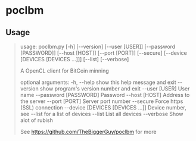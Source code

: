 poclbm
======

Usage
-----
>usage: poclbm.py [-h] [--version] [--user [USER]] [--password [PASSWORD]]
>                 [--host [HOST]] [--port [PORT]] [--secure]
>                 [--device [DEVICES [DEVICES ...]]] [--list] [--verbose]
>
>A OpenCL client for BitCoin minning
>
>optional arguments:
>  -h, --help            show this help message and exit
>  --version             show program's version number and exit
>  --user [USER]         User name
>  --password [PASSWORD]
>                        Password
>  --host [HOST]         Address to the server
>  --port [PORT]         Server port number
>  --secure              Force https (SSL) connection
>  --device [DEVICES [DEVICES ...]]
>                        Device number, see --list for a list of devices
>  --list                List all devices
>  --verbose             Show alot of rubish
>
>See https://github.com/TheBiggerGuy/poclbm for more

